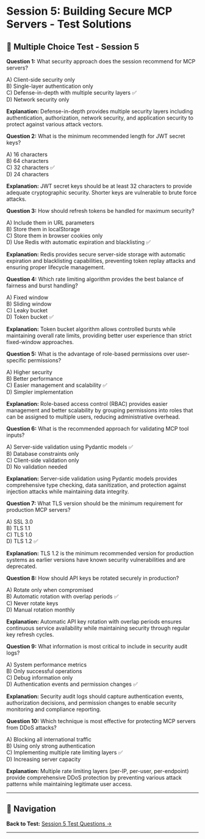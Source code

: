 # Session 5: Building Secure MCP Servers - Test Solutions

## 📝 Multiple Choice Test - Session 5

**Question 1:** What security approach does the session recommend for MCP servers?  

A) Client-side security only  
B) Single-layer authentication only  
C) Defense-in-depth with multiple security layers ✅  
D) Network security only  

**Explanation:** Defense-in-depth provides multiple security layers including authentication, authorization, network security, and application security to protect against various attack vectors.

**Question 2:** What is the minimum recommended length for JWT secret keys?  

A) 16 characters  
B) 64 characters  
C) 32 characters ✅  
D) 24 characters  

**Explanation:** JWT secret keys should be at least 32 characters to provide adequate cryptographic security. Shorter keys are vulnerable to brute force attacks.

**Question 3:** How should refresh tokens be handled for maximum security?  

A) Include them in URL parameters  
B) Store them in localStorage  
C) Store them in browser cookies only  
D) Use Redis with automatic expiration and blacklisting ✅  

**Explanation:** Redis provides secure server-side storage with automatic expiration and blacklisting capabilities, preventing token replay attacks and ensuring proper lifecycle management.

**Question 4:** Which rate limiting algorithm provides the best balance of fairness and burst handling?  

A) Fixed window  
B) Sliding window  
C) Leaky bucket  
D) Token bucket ✅  

**Explanation:** Token bucket algorithm allows controlled bursts while maintaining overall rate limits, providing better user experience than strict fixed-window approaches.

**Question 5:** What is the advantage of role-based permissions over user-specific permissions?  

A) Higher security  
B) Better performance  
C) Easier management and scalability ✅  
D) Simpler implementation  

**Explanation:** Role-based access control (RBAC) provides easier management and better scalability by grouping permissions into roles that can be assigned to multiple users, reducing administrative overhead.

**Question 6:** What is the recommended approach for validating MCP tool inputs?  

A) Server-side validation using Pydantic models ✅  
B) Database constraints only  
C) Client-side validation only  
D) No validation needed  

**Explanation:** Server-side validation using Pydantic models provides comprehensive type checking, data sanitization, and protection against injection attacks while maintaining data integrity.

**Question 7:** What TLS version should be the minimum requirement for production MCP servers?  

A) SSL 3.0  
B) TLS 1.1  
C) TLS 1.0  
D) TLS 1.2 ✅  

**Explanation:** TLS 1.2 is the minimum recommended version for production systems as earlier versions have known security vulnerabilities and are deprecated.

**Question 8:** How should API keys be rotated securely in production?  

A) Rotate only when compromised  
B) Automatic rotation with overlap periods ✅  
C) Never rotate keys  
D) Manual rotation monthly  

**Explanation:** Automatic API key rotation with overlap periods ensures continuous service availability while maintaining security through regular key refresh cycles.

**Question 9:** What information is most critical to include in security audit logs?  

A) System performance metrics  
B) Only successful operations  
C) Debug information only  
D) Authentication events and permission changes ✅  

**Explanation:** Security audit logs should capture authentication events, authorization decisions, and permission changes to enable security monitoring and compliance reporting.

**Question 10:** Which technique is most effective for protecting MCP servers from DDoS attacks?  

A) Blocking all international traffic  
B) Using only strong authentication  
C) Implementing multiple rate limiting layers ✅  
D) Increasing server capacity  

**Explanation:** Multiple rate limiting layers (per-IP, per-user, per-endpoint) provide comprehensive DDoS protection by preventing various attack patterns while maintaining legitimate user access.

---

## 🧭 Navigation

**Back to Test:** [Session 5 Test Questions →](Session5_Production_Rate_Limiting.md#multiple-choice-test)

---

